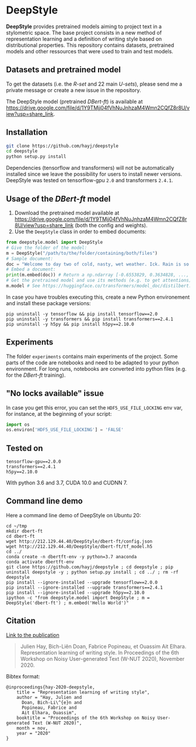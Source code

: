 # DeepStyle

**DeepStyle** provides pretrained models aiming to project text in a stylometric space. The base project consists in a new method of representation learning and a definition of writing style based on distributional properties. This repository contains datasets, pretrained models and other ressources that were used to train and test models.

## Datasets and pretrained model

To get the datasets (i.e. the *R-set* and 22 main *U-sets*), please send me a private message or create a new issue in the repository.

The DeepStyle model (pretrained *DBert-ft*) is available at <https://drive.google.com/file/d/1Y9TMjj04fVhNuJnhzaM4Wmn2CQfZ8r8U/view?usp=share_link>.

## Installation

```bash
git clone https://github.com/hayj/deepstyle
cd deepstyle
python setup.py install
```

Dependencies (tensorflow and transformers) will not be automatically installed since we leave the possibility for users to install newer versions. DeepStyle was tested on tensorflow-gpu `2.0` and transformers `2.4.1`.

## Usage of the *DBert-ft* model

 1. Download the pretrained model available at <https://drive.google.com/file/d/1Y9TMjj04fVhNuJnhzaM4Wmn2CQfZ8r8U/view?usp=share_link> (both the config and weights).
 2. Use the `DeepStyle` class in order to embed documents:

```python
from deepstyle.model import DeepStyle
# Give the folder of the model:
m = DeepStyle("/path/to/the/folder/containing/both/files")
# Sample document:
doc = "Welcome to day two of cold, nasty, wet weather. Ick. Rain is so bad by itself... But when you mix it with a hella cold temperature and nasty wind... Not so much fun anymore."
# Embed a document:
print(m.embed(doc)) # Return a np.ndarray [-0.6553829, 0.3634828, ..., 1.2970213, 0.1685428]
# Get the pretrained model and use its methods (e.g. to get attentions):
m.model # See https://huggingface.co/transformers/model_doc/distilbert.html#tfdistilbertforsequenceclassification
```

In case you have troubles executing this, create a new Python environement and install these package versions:

	pip uninstall -y tensorflow && pip install tensorflow==2.0
	pip uninstall -y transformers && pip install transformers==2.4.1
	pip uninstall -y h5py && pip install h5py==2.10.0

## Experiments

The folder `experiments` contains main experiments of the project. Some parts of the code are notebooks and need to be adapted to your python environment. For long runs, notebooks are converted into python files (e.g. for the *DBert-ft* training).

## "No locks available" issue

In case you get this error, you can set the `HDF5_USE_FILE_LOCKING` env var, for instance, at the beginning of your script:

```python
import os
os.environ['HDF5_USE_FILE_LOCKING'] = 'FALSE'
```

## Tested on

	tensorflow-gpu==2.0.0
	transformers==2.4.1
	h5py==2.10.0

With python 3.6 and 3.7, CUDA 10.0 and CUDNN 7.

## Command line demo

Here a command line demo of DeepStyle on Ubuntu 20:

	cd ~/tmp
	mkdir dbert-ft
	cd dbert-ft
	wget http://212.129.44.40/DeepStyle/dbert-ft/config.json
	wget http://212.129.44.40/DeepStyle/dbert-ft/tf_model.h5
	cd ../
	conda create -n dbertft-env -y python=3.7 anaconda
	conda activate dbertft-env
	git clone https://github.com/hayj/deepstyle ; cd deepstyle ; pip uninstall deepstyle -y ; python setup.py install ; cd ../ ; rm -rf deepstyle
	pip install --ignore-installed --upgrade tensorflow==2.0.0
	pip install --ignore-installed --upgrade transformers==2.4.1
	pip install --ignore-installed --upgrade h5py==2.10.0
	ipython -c "from deepstyle.model import DeepStyle ; m = DeepStyle('dbert-ft') ; m.embed('Hello World')"

## Citation

[Link to the publication](https://www.aclweb.org/anthology/2020.wnut-1.30.pdf)

 > Julien Hay, Bich-Liên Doan, Fabrice Popineau, et Ouassim Ait Elhara. Representation learning of writing style. In Proceedings of the 6th Workshop on Noisy User-generated Text (W-NUT 2020), November 2020.

Bibtex format:

	@inproceedings{hay-2020-deepstyle,
	    title = "Representation learning of writing style",
	    author = "Hay, Julien and
	      Doan, Bich-Li\^{e}n and
	      Popineau, Fabrice and
	      Ait Elhara, Ouassim",
	    booktitle = "Proceedings of the 6th Workshop on Noisy User-generated Text (W-NUT 2020)",
	    month = nov,
	    year = "2020"
	}
